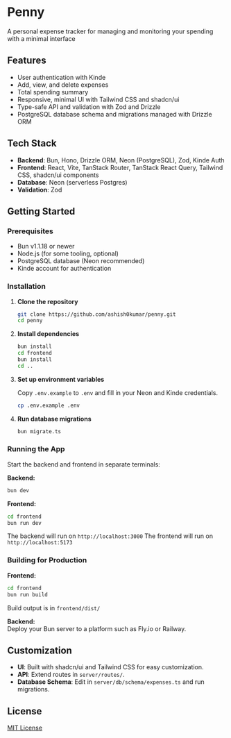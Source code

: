 # Penny

A personal expense tracker for managing and monitoring your spending with a minimal interface

## Features

- User authentication with Kinde
- Add, view, and delete expenses
- Total spending summary
- Responsive, minimal UI with Tailwind CSS and shadcn/ui
- Type-safe API and validation with Zod and Drizzle
- PostgreSQL database schema and migrations managed with Drizzle ORM

## Tech Stack

- **Backend**: Bun, Hono, Drizzle ORM, Neon (PostgreSQL), Zod, Kinde Auth
- **Frontend**: React, Vite, TanStack Router, TanStack React Query, Tailwind CSS, shadcn/ui components
- **Database**: Neon (serverless Postgres)
- **Validation**: Zod

## Getting Started

### Prerequisites

- Bun v1.1.18 or newer
- Node.js (for some tooling, optional)
- PostgreSQL database (Neon recommended)
- Kinde account for authentication

### Installation

1. **Clone the repository**

    ```bash
    git clone https://github.com/ashish0kumar/penny.git
    cd penny
    ```

2. **Install dependencies**

    ```bash
    bun install
    cd frontend
    bun install
    cd ..
    ```

3. **Set up environment variables**

    Copy `.env.example` to `.env` and fill in your Neon and Kinde credentials.

    ```bash
    cp .env.example .env
    ```

4. **Run database migrations**

    ```bash
    bun migrate.ts
    ```

### Running the App

Start the backend and frontend in separate terminals:

**Backend:**

```bash
bun dev
```

**Frontend:**

```bash
cd frontend
bun run dev
```

The backend will run on `http://localhost:3000`
The frontend will run on `http://localhost:5173`

### Building for Production

**Frontend:**

```bash
cd frontend
bun run build
```

Build output is in `frontend/dist/`

**Backend:** <br>
Deploy your Bun server to a platform such as Fly.io or Railway.

## Customization

- **UI**: Built with shadcn/ui and Tailwind CSS for easy customization.
- **API**: Extend routes in `server/routes/`.
- **Database Schema**: Edit in `server/db/schema/expenses.ts` and run migrations.

## License

[MIT License](LICENSE)